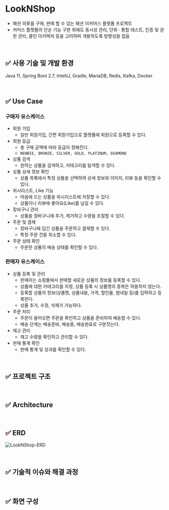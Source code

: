 # LookNShop

- 패션 의류를 구매, 판매 할 수 있는 패션 이커머스 플랫폼 프로젝트
- 커머스 플랫폼의 단순 기능 구현 외에도 동시성 관리, 단위 · 통합 테스트, 인증 및 권한 관리, 클린 아키텍처 등을 고려하며 개발하도록 방향성을 잡음


<br />


## ✅ 사용 기술 및 개발 환경

Java 11, Spring Boot 2.7, IntelliJ, Gradle, MariaDB, Redis, Kafka, Docker

<br />


## ✅ Use Case

### 구매자 유스케이스

- 회원 가입
    - 일반 회원가입, 간편 회원가입으로 플랫폼에 회원으로 등록할 수 있다.
- 회원 등급
    - 총 구매 금액에 따라 등급이 정해진다.
    - `NEWBIE, BRONZE, SILVER, GOLD, PLATINUM, DIAMOND`
- 상품 검색
    - 원하는 상품을 검색하고, 카테고리를 탐색할 수 있다.
- 상품 상세 정보 확인
    - 상품 목록에서 특정 상품을 선택하여 상세 정보와 이미지, 리뷰 등을 확인할 수 있다.
- 위시리스트, Like 기능
    - 마음에 드는 상품을 위시리스트에 저장할 수 있다.
    - 상품이나 리뷰에 좋아요(Like)를 남길 수 있다.
- 장바구니 관리
    - 상품을 장바구니에 추가, 제거하고 수량을 조절할 수 있다.
- 주문 및 결제
    - 장바구니에 담긴 상품을 주문하고 결제할 수 있다.
    - 특정 주문 건을 취소할 수 있다.
- 주문 상태 확인
    - 주문한 상품의 배송 상태를 확인할 수 있다.

### 판매자 유스케이스

- 상품 등록 및 관리
    - 판매자는 쇼핑몰에서 판매할 새로운 상품의 정보를 등록할 수 있다.
    - 상품에 대한 카테고리를 지정, 상품 등록 시 상품명의 중복은 허용하지 않는다.
    - 등록할 상품의 정보(상품명, 상품내용, 가격, 할인율, 썸네일 등)를 입력하고 등록한다.
    - 상품 추가, 수정, 삭제가 가능하다.
- 주문 처리
    - 주문이 들어오면 주문을 확인하고 상품을 준비하여 배송할 수 있다.
    - 배송 단계는 배송준비, 배송중, 배송완료로 구분짓는다.
- 재고 관리
    - 재고 수량을 확인하고 관리할 수 있다.
- 판매 통계 확인
    - 판매 통계 및 성과를 확인할 수 있다.

<br />

## ✅ 프로젝트 구조


<br />


## ✅ Architecture


<br />


## ✅ ERD

![LookNShop-ERD](https://github.com/eastshine12/LookNShop/assets/75498839/1a281bc8-0e60-4b2f-bd3d-c738498976e5)

<br />



## ✅ 기술적 이슈와 해결 과정

<br />


## ✅ 화면 구성

<br />


